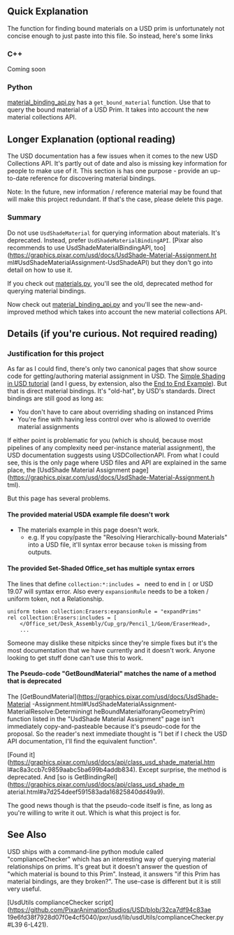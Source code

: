 ## Quick Explanation
The function for finding bound materials on a USD prim is unfortunately
not concise enough to just paste into this file. So instead, here's some links

### C++
Coming soon

### Python
[material_binding_api.py](python/material_binding_api.py) has a
`get_bound_material` function. Use that to query the bound material of a
USD Prim. It takes into account the new material collections API.


## Longer Explanation (optional reading)
The USD documentation has a few issues when it comes to the new USD
Collections API. It's partly out of date and also is missing key
information for people to make use of it. This section is has one
purpose - provide an up-to-date reference for discovering material
bindings.

Note:
    In the future, new information / reference material may be found that
    will make this project redundant. If that's the case, please delete
    this page.


### Summary
Do not use `UsdShadeMaterial` for querying information about materials.
It's deprecated. Instead, prefer `UsdShadeMaterialBindingAPI`.
[Pixar also recommends to use UsdShadeMaterialBindingAPI,
too](https://graphics.pixar.com/usd/docs/UsdShade-Material-Assignment.ht
ml#UsdShadeMaterialAssignment-UsdShadeAPI) but they don't go into detail
on how to use it.

If you check out [materials.py](python/materials.py), you'll see the
old, deprecated method for querying material bindings.

Now check out [material_binding_api.py](python/material_binding_api.py)
and you'll see the new-and-improved method which takes into account the
new material collections API.


## Details (if you're curious. Not required reading)
### Justification for this project
As far as I could find, there's only two canonical
pages that show source code for getting/authoring
material assignment in USD. The [Simple Shading in USD
tutorial](https://graphics.pixar.com/usd/docs/Simple-Shading-in-USD.html
) (and I guess, by extension, also the [End to End
Example](https://graphics.pixar.com/usd/docs/End-to-End-Example.html)).
But that is direct material bindings. It's "old-hat", by USD's standards.
Direct bindings are still good as long as:

- You don't have to care about overriding shading on instanced Prims
- You're fine with having less control over who is allowed to override
material assignments

If either point is problematic for you (which is should, because most
pipelines of any complexity need per-instance material assignment),
the USD documentation suggests using USDCollectionAPI. From what
I could see, this is the only page where USD files and API are
explained in the same place, the [UsdShade Material Assignment
page](https://graphics.pixar.com/usd/docs/UsdShade-Material-Assignment.h
tml).


But this page has several problems.


#### The provided material USDA example file doesn't work
- The materials example in this page doesn't work.
   - e.g. If you copy/paste the "Resolving Hierarchically-bound
   Materials" into a USD file, it'll syntax error because `token` is
   missing from outputs.


#### The provided Set-Shaded Office_set has multiple syntax errors
The lines that define `collection:*:includes = ` need to end in `[` or
USD 19.07 will syntax error. Also every `expansionRule` needs to be a
token / uniform token, not a Relationship.

```usda
uniform token collection:Erasers:expansionRule = "expandPrims"
rel collection:Erasers:includes = [
	</Office_set/Desk_Assembly/Cup_grp/Pencil_1/Geom/EraserHead>,
	...
```

Someone may dislike these nitpicks since they're simple fixes but it's
the most documentation that we have currently and it doesn't work.
Anyone looking to get stuff done can't use this to work.


#### The Pseudo-code "GetBoundMaterial" matches the name of a method that is deprecated
The
[GetBoundMaterial](https://graphics.pixar.com/usd/docs/UsdShade-Material
-Assignment.html#UsdShadeMaterialAssignment-MaterialResolve:Determiningt
heBoundMaterialforanyGeometryPrim) function listed in the "UsdShade
Material Assignment" page isn't immediately copy-and-pasteable because
it's pseudo-code for the proposal. So the reader's next immediate thought
is "I bet if I check the USD API documentation, I'll find the equivalent
function".

[Found
it](https://graphics.pixar.com/usd/docs/api/class_usd_shade_material.htm
l#ac8a3ccb7c9859aabc5ba699b4addb834). Except
surprise, the method is deprecated. And [so is
GetBindingRel](https://graphics.pixar.com/usd/docs/api/class_usd_shade_m
aterial.html#a7d254deef591583ada16825840dd49a9).

The good news though is that the pseudo-code itself is fine, as long as
you're willing to write it out. Which is what this project is for.


## See Also
USD ships with a command-line python module called "complianceChecker"
which has an interesting way of querying material relationships on
prims. It's great but it doesn't answer the question of "which material
is bound to this Prim". Instead, it answers "if this Prim has material
bindings, are they broken?". The use-case is different but it is still
very useful.

[UsdUtils complianceChecker script](https://github.com/PixarAnimationStudios/USD/blob/32ca7df94c83ae
19e6fd38f7928d07f0e4cf5040/pxr/usd/lib/usdUtils/complianceChecker.py#L39
6-L421).
